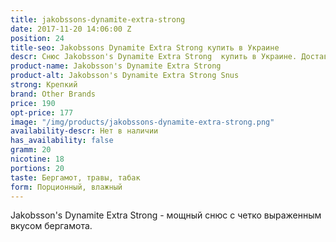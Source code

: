 ```yaml
---
title: jakobssons-dynamite-extra-strong
date: 2017-11-20 14:06:00 Z
position: 24
title-seo: Jakobssons Dynamite Extra Strong купить в Украине
descr: Снюс Jakobsson's Dynamite Extra Strong  купить в Украине. Доставка новой почтой
product-name: Jakobsson's Dynamite Extra Strong
product-alt: Jakobsson's Dynamite Extra Strong Snus
strong: Крепкий
brand: Other Brands
price: 190
opt-price: 177
image: "/img/products/jakobssons-dynamite-extra-strong.png"
availability-descr: Нет в наличии
has_availability: false
gramm: 20
nicotine: 18
portions: 20
taste: Бергамот, травы, табак
form: Порционный, влажный
---
```


Jakobsson's Dynamite Extra Strong - мощный снюс с четко выраженным вкусом бергамота.